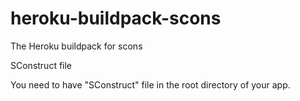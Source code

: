 heroku-buildpack-scons
======================

The Heroku buildpack for scons

SConstruct file

You need to have "SConstruct" file in the root directory of your app.


